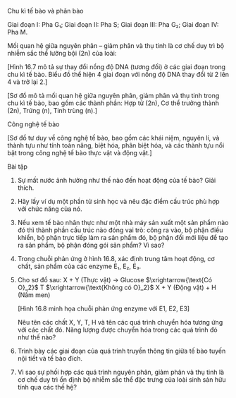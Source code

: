 Chu kì tế bào và phân bào

Giai đoạn I: Pha G₁; Giai đoạn II: Pha S;
Giai đoạn III: Pha G₂; Giai đoạn IV: Pha M.

Mối quan hệ giữa nguyên phân – giảm phân và
thụ tinh là cơ chế duy trì bộ nhiễm sắc thể lưỡng
bội (2n) của loài:

[Hình 16.7 mô tả sự thay đổi nồng độ DNA (tương đối) ở các giai đoạn trong chu kì tế bào. Biểu đồ thể hiện 4 giai đoạn với nồng độ DNA thay đổi từ 2 lên 4 và trở lại 2.]

[Sơ đồ mô tả mối quan hệ giữa nguyên phân, giảm phân và thụ tinh trong chu kì tế bào, bao gồm các thành phần: Hợp tử (2n), Cơ thể trưởng thành (2n), Trứng (n), Tinh trùng (n).]

Công nghệ tế bào

[Sơ đồ tư duy về công nghệ tế bào, bao gồm các khái niệm, nguyên lí, và thành tựu như tính toàn năng, biệt hóa, phân biệt hóa, và các thành tựu nổi bật trong công nghệ tế bào thực vật và động vật.]

Bài tập

1. Sự mất nước ảnh hưởng như thế nào đến hoạt động của tế bào? Giải thích.

2. Hãy lấy ví dụ một phần tử sinh học và nêu đặc điểm cấu trúc phù hợp với chức năng của nó.

3. Nếu xem tế bào nhân thực như một nhà máy sản xuất một sản phẩm nào đó thì thành phần cấu trúc nào đóng vai trò: công ra vào, bộ phận điều khiển, bộ phận trực tiếp làm ra sản phẩm đó, bộ phận đổi mới liệu để tạo ra sản phẩm, bộ phận đóng gói sản phẩm? Vì sao?

4. Trong chuỗi phản ứng ở hình 16.8, xác định trung tâm hoạt động, cơ chất, sản phẩm của các enzyme E₁, E₂, E₃.

5. Cho sơ đồ sau:
   X + Y (Thực vật) → Glucose $\xrightarrow{\text{Có O}_2}$ T $\xrightarrow{\text{Không có O}_2}$ X + Y (Động vật) + H (Nấm men)

   [Hình 16.8 minh họa chuỗi phản ứng enzyme với E1, E2, E3]

   Nêu tên các chất X, Y, T, H và tên các quá trình chuyển hóa tương ứng với các chất đó. Năng lượng được chuyển hóa trong các quá trình đó như thế nào?

6. Trình bày các giai đoạn của quá trình truyền thông tin giữa tế bào tuyến nội tiết và tế bào đích.

7. Vì sao sự phối hợp các quá trình nguyên phân, giảm phân và thụ tinh là cơ chế duy trì ổn định bộ nhiễm sắc thể đặc trưng của loài sinh sản hữu tính qua các thế hệ?